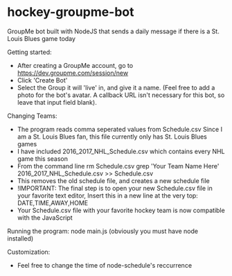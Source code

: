 # hockey-groupme-bot
GroupMe bot built with NodeJS that sends a daily message if there is a St. Louis Blues game today

Getting started:
* After creating a GroupMe account, go to https://dev.groupme.com/session/new
* Click 'Create Bot'
* Select the Group it will 'live' in, and give it a name. (Feel free to add a photo for the bot's avatar. A callback URL isn't necessary for this bot, so leave that input field blank).

Changing Teams:
* The program reads comma seperated values from Schedule.csv
  Since I am a St. Louis Blues fan, this file currently only has St. Louis Blues games
* I have included 2016_2017_NHL_Schedule.csv which contains every NHL game this season
* From the command line
    rm Schedule.csv
    grep 'Your Team Name Here' 2016_2017_NHL_Schedule.csv >> Schedule.csv
* This removes the old schedule file, and creates a new schedule file
* !IMPORTANT: 
  The final step is to open your new Schedule.csv file in your favorite text editor,
  Insert this in a new line at the very top:
    DATE,TIME,AWAY,HOME
* Your Schedule.csv file with your favorite hockey team is now compatible with the JavaScript

Running the program:
  node main.js
  (obviously you must have node installed)

Customization:
* Feel free to change the time of node-schedule's reccurrence
